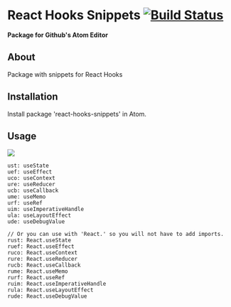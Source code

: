 # React Hooks Snippets [![Build Status](https://travis-ci.org/mib32/react-hooks-snippets.svg?branch=master)](https://travis-ci.org/mib32/react-hooks-snippets)
**Package for Github's Atom Editor**

## About
Package with snippets for React Hooks

## Installation
Install package 'react-hooks-snippets' in Atom.

## Usage
![](https://media.giphy.com/media/U8Z62wur2FlHuplNuV/giphy.gif)
```
ust: useState
uef: useEffect
uco: useContext
ure: useReducer
ucb: useCallback
ume: useMemo
urf: useRef
uim: useImperativeHandle
ula: useLayoutEffect
ude: useDebugValue

// Or you can use with 'React.' so you will not have to add imports.
rust: React.useState
ruef: React.useEffect
ruco: React.useContext
rure: React.useReducer
rucb: React.useCallback
rume: React.useMemo
rurf: React.useRef
ruim: React.useImperativeHandle
rula: React.useLayoutEffect
rude: React.useDebugValue
```
